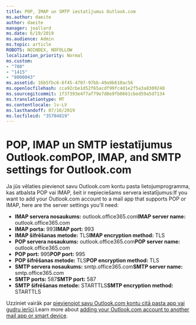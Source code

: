 ```yaml
---
title: POP, IMAP un SMTP iestatījumus Outlook.com
ms.author: daeite
author: daeite
manager: joallard
ms.date: 6/19/2019
ms.audience: Admin
ms.topic: article
ROBOTS: NOINDEX, NOFOLLOW
localization_priority: Normal
ms.custom:
- "780"
- "1415"
- "8000043"
ms.assetid: 16b5fbc6-6f45-4707-97bb-49a9b610ac56
ms.openlocfilehash: cca92cbe1d52f65acdf99fc4d1e2f5a3a8309248
ms.sourcegitcommit: 1f37393e4f7af79e7d8e9fb0661cbed59a5d7134
ms.translationtype: MT
ms.contentlocale: lv-LV
ms.lasthandoff: 07/16/2019
ms.locfileid: "35704819"
---
```

# <a name="pop-imap-and-smtp-settings-for-outlookcom"></a><span data-ttu-id="2ee3c-102">POP, IMAP un SMTP iestatījumus Outlook.com</span><span class="sxs-lookup"><span data-stu-id="2ee3c-102">POP, IMAP, and SMTP settings for Outlook.com</span></span>

<span data-ttu-id="2ee3c-103">Ja jūs vēlaties pievienot savu Outlook.com kontu pasta lietojumprogramma, kas atbalsta POP vai IMAP, šeit ir nepieciešams servera iestatījumus:</span><span class="sxs-lookup"><span data-stu-id="2ee3c-103">If you want to add your Outlook.com account to a mail app that supports POP or IMAP, here are the server settings you'll need:</span></span>
  
- <span data-ttu-id="2ee3c-104">**IMAP servera nosaukums:** outlook.office365.com</span><span class="sxs-lookup"><span data-stu-id="2ee3c-104">**IMAP server name:** outlook.office365.com</span></span>
- <span data-ttu-id="2ee3c-105">**IMAP porta:** 993</span><span class="sxs-lookup"><span data-stu-id="2ee3c-105">**IMAP port:** 993</span></span>
- <span data-ttu-id="2ee3c-106">**IMAP šifrēšanas metode:** TLS</span><span class="sxs-lookup"><span data-stu-id="2ee3c-106">**IMAP encryption method:** TLS</span></span>
- <span data-ttu-id="2ee3c-107">**POP servera nosaukums:** outlook.office365.com</span><span class="sxs-lookup"><span data-stu-id="2ee3c-107">**POP server name:** outlook.office365.com</span></span>  
- <span data-ttu-id="2ee3c-108">**POP port:** 995</span><span class="sxs-lookup"><span data-stu-id="2ee3c-108">**POP port:** 995</span></span>  
- <span data-ttu-id="2ee3c-109">**POP šifrēšanas metode:** TLS</span><span class="sxs-lookup"><span data-stu-id="2ee3c-109">**POP encryption method:** TLS</span></span>  
- <span data-ttu-id="2ee3c-110">**SMTP servera nosaukums:** smtp.office365.com</span><span class="sxs-lookup"><span data-stu-id="2ee3c-110">**SMTP server name:** smtp.office365.com</span></span>
- <span data-ttu-id="2ee3c-111">**SMTP ports:** 587</span><span class="sxs-lookup"><span data-stu-id="2ee3c-111">**SMTP port:** 587</span></span>
- <span data-ttu-id="2ee3c-112">**SMTP šifrēšanas metode:** STARTTLS</span><span class="sxs-lookup"><span data-stu-id="2ee3c-112">**SMTP encryption method:** STARTTLS</span></span>

<span data-ttu-id="2ee3c-113">Uzziniet vairāk par [pievienojot savu Outlook.com kontu citā pasta app vai gudru ierīci](https://support.office.com/article/73f3b178-0009-41ae-aab1-87b80fa94970?wt.mc_id=Office_Outlook_com_Alchemy).</span><span class="sxs-lookup"><span data-stu-id="2ee3c-113">Learn more about [adding your Outlook.com account to another mail app or smart device](https://support.office.com/article/73f3b178-0009-41ae-aab1-87b80fa94970?wt.mc_id=Office_Outlook_com_Alchemy).</span></span>